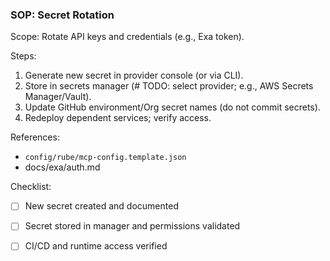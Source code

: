 ### SOP: Secret Rotation

Scope: Rotate API keys and credentials (e.g., Exa token).

Steps:
1. Generate new secret in provider console (or via CLI).
2. Store in secrets manager (# TODO: select provider; e.g., AWS Secrets Manager/Vault).
3. Update GitHub environment/Org secret names (do not commit secrets).
4. Redeploy dependent services; verify access.

References:
- `config/rube/mcp-config.template.json`
- docs/exa/auth.md

Checklist:
- [ ] New secret created and documented
- [ ] Secret stored in manager and permissions validated
- [ ] CI/CD and runtime access verified

